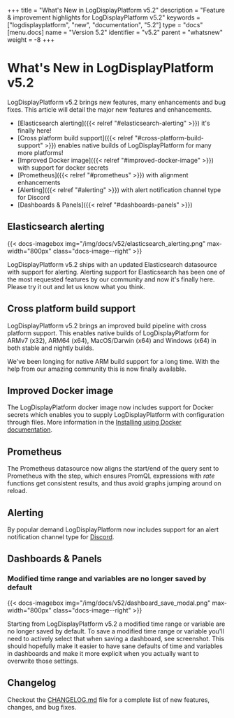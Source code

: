 +++
title = "What's New in LogDisplayPlatform v5.2"
description = "Feature & improvement highlights for LogDisplayPlatform v5.2"
keywords = ["logdisplayplatform", "new", "documentation", "5.2"]
type = "docs"
[menu.docs]
name = "Version 5.2"
identifier = "v5.2"
parent = "whatsnew"
weight = -8
+++

# What's New in LogDisplayPlatform v5.2

LogDisplayPlatform v5.2 brings new features, many enhancements and bug fixes. This article will detail the major new features and enhancements.

* [Elasticsearch alerting]({{< relref "#elasticsearch-alerting" >}}) it's finally here!
* [Cross platform build support]({{< relref "#cross-platform-build-support" >}}) enables native builds of LogDisplayPlatform for many more platforms!
* [Improved Docker image]({{< relref "#improved-docker-image" >}}) with support for docker secrets
* [Prometheus]({{< relref "#prometheus" >}}) with alignment enhancements
* [Alerting]({{< relref "#alerting" >}}) with alert notification channel type for Discord
* [Dashboards & Panels]({{< relref "#dashboards-panels" >}})

## Elasticsearch alerting

{{< docs-imagebox img="/img/docs/v52/elasticsearch_alerting.png" max-width="800px" class="docs-image--right" >}}

LogDisplayPlatform v5.2 ships with an updated Elasticsearch datasource with support for alerting. Alerting support for Elasticsearch has been one of
the most requested features by our community and now it's finally here. Please try it out and let us know what you think.

<div class="clearfix"></div>

## Cross platform build support

LogDisplayPlatform v5.2 brings an improved build pipeline with cross platform support. This enables native builds of LogDisplayPlatform for ARMv7 (x32), ARM64 (x64),
MacOS/Darwin (x64) and Windows (x64) in both stable and nightly builds.

We've been longing for native ARM build support for a long time. With the help from our amazing community this is now finally available.

## Improved Docker image

The LogDisplayPlatform docker image now includes support for Docker secrets which enables you to supply LogDisplayPlatform with configuration through files. More
information in the [Installing using Docker documentation](/installation/docker/#reading-secrets-from-files-support-for-docker-secrets).

## Prometheus

The Prometheus datasource now aligns the start/end of the query sent to Prometheus with the step, which ensures PromQL expressions with *rate*
functions get consistent results, and thus avoid graphs jumping around on reload.

## Alerting

By popular demand LogDisplayPlatform now includes support for an alert notification channel type for [Discord](https://discordapp.com/).

## Dashboards & Panels

### Modified time range and variables are no longer saved by default

{{< docs-imagebox img="/img/docs/v52/dashboard_save_modal.png" max-width="800px" class="docs-image--right" >}}

Starting from LogDisplayPlatform v5.2 a modified time range or variable are no longer saved by default. To save a modified
time range or variable you'll need to actively select that when saving a dashboard, see screenshot.
This should hopefully make it easier to have sane defaults of time and variables in dashboards and make it more explicit
when you actually want to overwrite those settings.

<div class="clearfix"></div>

## Changelog

Checkout the [CHANGELOG.md](https://github.com/logdisplayplatform/logdisplayplatform/blob/master/CHANGELOG.md) file for a complete list
of new features, changes, and bug fixes.
